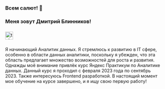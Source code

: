 <!--
**Dimon922/Dimon922** is a ✨ _special_ ✨ repository because its `README.md` (this file) appears on your GitHub profile.

Here are some ideas to get you started:

- 🔭 I’m currently working on ...
- 🌱 I’m currently learning ...
- 👯 I’m looking to collaborate on ...
- 🤔 I’m looking for help with ...
- 💬 Ask me about ...
- 📫 How to reach me: ...
- 😄 Pronouns: ...
- ⚡ Fun fact: ...
-->

### Всем салют! 👋

### Меня зовут Дмитрий Блинников!

###

<div align="left">
  <a href="https://t.me/dimon170384" target="_blank">
    <img src="https://img.shields.io/static/v1?message=Telegram&logo=telegram&label=&color=2CA5E0&logoColor=white&labelColor=&style=for-the-badge" height="25" alt="telegram logo"  />
  </a>
</div>

###

Я начинающий Аналитик данных. Я стремлюсь к развитию в IT сфере, особенно в области данных аналитики, поскольку я убежден, что эта область предлагает множество возможностей для роста и развития. Однажды моё внимание привлёк курс Яндекс Практикум по Аналитике данных. Данный курс я проходил с февраля 2023 года по сентябрь 2023. Также интересуюсь Frontend разработкой. В настоящий момент мое обучение на курсе завершено, и я ищу свою первую работу!

